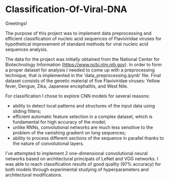 # Classification-Of-Viral-DNA

Greetings!

The purpose of this project was to implement data preprocessing and efficient classification of nucleic acid sequences of Flaviviridae viruses for hypothetical improvement of standard methods for viral nucleic acid sequences analysis.

The data for the project was initially obtained from the National Center for Biotechnology Information (https://www.ncbi.nlm.nih.gov). In order to form a proper dataset for analysis I needed to come up with a preprocessing technique, that is implemented in the 'data_preprocessing.ipynb' file. Final dataset consists of the genetic material of five Flaviviridae viruses: Yellow fever, Dengue, Zika, Japanese encephalitis, and West Nile.

For classification I chose to explore CNN models for several reasons:
- ability to detect local patterns and structures of the input data using sliding filters;
- efficient automatic feature selection in a complex dataset, which is fundamental for high accuracy of the model;
- unlike RNNs, convolutional networks are much less sensitive to the problem of the vanishing gradient on long sequences;
- ability to process different sections of the sequence in parallel thanks to the nature of convolutional layers.

I've attempted to implement 2 one-dimensional convolutional neural networks based on architectural principals of LeNet and VGG networks. I was able to reach classification results of good quality (97% accuracy) for both models through experimental studying of hyperparameters and architectural modifications.


